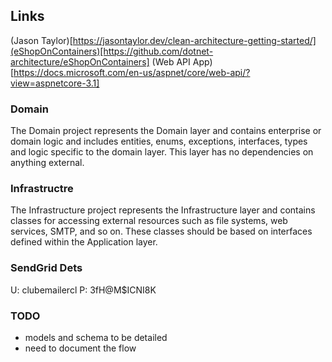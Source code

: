 ## Links

(Jason Taylor)[https://jasontaylor.dev/clean-architecture-getting-started/](eShopOnContainers)[https://github.com/dotnet-architecture/eShopOnContainers]
(Web API App)[https://docs.microsoft.com/en-us/aspnet/core/web-api/?view=aspnetcore-3.1]

### Domain

The Domain project represents the Domain layer and contains enterprise or domain logic and includes entities, enums, exceptions, interfaces, types and logic specific to the domain layer. This layer has no dependencies on anything external.

### Infrastructre

The Infrastructure project represents the Infrastructure layer and contains classes for accessing external resources such as file systems, web services, SMTP, and so on. These classes should be based on interfaces defined within the Application layer.

### SendGrid Dets

U: clubemailercl
P: 3fH@M\$ICNI8K

### TODO

- models and schema to be detailed
- need to document the flow
